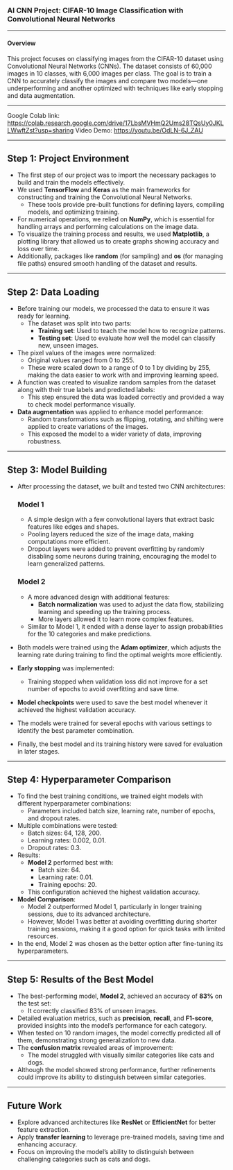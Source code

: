 
### **AI CNN Project: CIFAR-10 Image Classification with Convolutional Neural Networks**

---

#### **Overview**
This project focuses on classifying images from the CIFAR-10 dataset using Convolutional Neural Networks (CNNs). The dataset consists of 60,000 images in 10 classes, with 6,000 images per class. The goal is to train a CNN to accurately classify the images and compare two models—one underperforming and another optimized with techniques like early stopping and data augmentation.

---

Google Colab link: https://colab.research.google.com/drive/17LbsMVHmQ2Ums28TQsUy0JKLLWwftZst?usp=sharing 
Video Demo: https://youtu.be/OdLN-6J_ZAU 

---

## **Step 1: Project Environment**
- The first step of our project was to import the necessary packages to build and train the models effectively.
- We used **TensorFlow** and **Keras** as the main frameworks for constructing and training the Convolutional Neural Networks.
  - These tools provide pre-built functions for defining layers, compiling models, and optimizing training.
- For numerical operations, we relied on **NumPy**, which is essential for handling arrays and performing calculations on the image data.
- To visualize the training process and results, we used **Matplotlib**, a plotting library that allowed us to create graphs showing accuracy and loss over time.
- Additionally, packages like **random** (for sampling) and **os** (for managing file paths) ensured smooth handling of the dataset and results.

---

## **Step 2: Data Loading**
- Before training our models, we processed the data to ensure it was ready for learning.
  - The dataset was split into two parts:
    - **Training set**: Used to teach the model how to recognize patterns.
    - **Testing set**: Used to evaluate how well the model can classify new, unseen images.
- The pixel values of the images were normalized:
  - Original values ranged from 0 to 255.
  - These were scaled down to a range of 0 to 1 by dividing by 255, making the data easier to work with and improving learning speed.
- A function was created to visualize random samples from the dataset along with their true labels and predicted labels:
  - This step ensured the data was loaded correctly and provided a way to check model performance visually.
- **Data augmentation** was applied to enhance model performance:
  - Random transformations such as flipping, rotating, and shifting were applied to create variations of the images.
  - This exposed the model to a wider variety of data, improving robustness.

---

## **Step 3: Model Building**
- After processing the dataset, we built and tested two CNN architectures:
  ### **Model 1**
  - A simple design with a few convolutional layers that extract basic features like edges and shapes.
  - Pooling layers reduced the size of the image data, making computations more efficient.
  - Dropout layers were added to prevent overfitting by randomly disabling some neurons during training, encouraging the model to learn generalized patterns.
  
  ### **Model 2**
  - A more advanced design with additional features:
    - **Batch normalization** was used to adjust the data flow, stabilizing learning and speeding up the training process.
    - More layers allowed it to learn more complex features.
  - Similar to Model 1, it ended with a dense layer to assign probabilities for the 10 categories and make predictions.

- Both models were trained using the **Adam optimizer**, which adjusts the learning rate during training to find the optimal weights more efficiently.
- **Early stopping** was implemented:
  - Training stopped when validation loss did not improve for a set number of epochs to avoid overfitting and save time.
- **Model checkpoints** were used to save the best model whenever it achieved the highest validation accuracy.
- The models were trained for several epochs with various settings to identify the best parameter combination.
- Finally, the best model and its training history were saved for evaluation in later stages.

---

## **Step 4: Hyperparameter Comparison**
- To find the best training conditions, we trained eight models with different hyperparameter combinations:
  - Parameters included batch size, learning rate, number of epochs, and dropout rates.
- Multiple combinations were tested:
  - Batch sizes: 64, 128, 200.
  - Learning rates: 0.002, 0.01.
  - Dropout rates: 0.3.
- Results:
  - **Model 2** performed best with:
    - Batch size: 64.
    - Learning rate: 0.01.
    - Training epochs: 20.
  - This configuration achieved the highest validation accuracy.
- **Model Comparison**:
  - Model 2 outperformed Model 1, particularly in longer training sessions, due to its advanced architecture.
  - However, Model 1 was better at avoiding overfitting during shorter training sessions, making it a good option for quick tasks with limited resources.
- In the end, Model 2 was chosen as the better option after fine-tuning its hyperparameters.

---

## **Step 5: Results of the Best Model**
- The best-performing model, **Model 2**, achieved an accuracy of **83%** on the test set:
  - It correctly classified 83% of unseen images.
- Detailed evaluation metrics, such as **precision**, **recall**, and **F1-score**, provided insights into the model’s performance for each category.
- When tested on 10 random images, the model correctly predicted all of them, demonstrating strong generalization to new data.
- The **confusion matrix** revealed areas of improvement:
  - The model struggled with visually similar categories like cats and dogs.
- Although the model showed strong performance, further refinements could improve its ability to distinguish between similar categories.

---

## **Future Work**
- Explore advanced architectures like **ResNet** or **EfficientNet** for better feature extraction.
- Apply **transfer learning** to leverage pre-trained models, saving time and enhancing accuracy.
- Focus on improving the model’s ability to distinguish between challenging categories such as cats and dogs.

